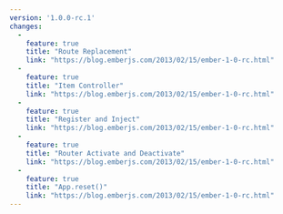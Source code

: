 ```yaml
---
version: '1.0.0-rc.1'
changes:
  -
    feature: true
    title: "Route Replacement"
    link: "https://blog.emberjs.com/2013/02/15/ember-1-0-rc.html"
  -
    feature: true
    title: "Item Controller"
    link: "https://blog.emberjs.com/2013/02/15/ember-1-0-rc.html"
  -
    feature: true
    title: "Register and Inject"
    link: "https://blog.emberjs.com/2013/02/15/ember-1-0-rc.html"
  -
    feature: true
    title: "Router Activate and Deactivate"
    link: "https://blog.emberjs.com/2013/02/15/ember-1-0-rc.html"
  -
    feature: true
    title: "App.reset()"
    link: "https://blog.emberjs.com/2013/02/15/ember-1-0-rc.html"
---
```

